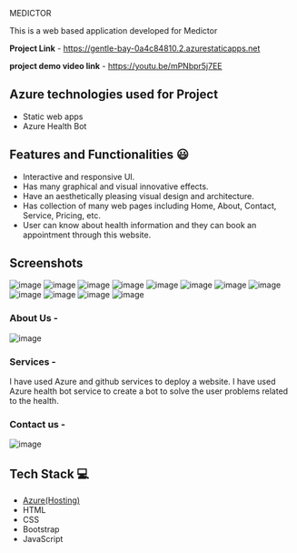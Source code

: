 MEDICTOR

This is a web based application developed for Medictor


**Project Link** - https://gentle-bay-0a4c84810.2.azurestaticapps.net

**project demo video link** - https://youtu.be/mPNbpr5j7EE

## Azure technologies used for Project

- Static web apps
- Azure Health Bot

## Features and Functionalities 😃

- Interactive and responsive UI.
- Has many graphical and visual innovative effects.
- Have an aesthetically pleasing visual design and architecture.
- Has collection of many web pages including Home, About, Contact, Service, Pricing, etc.
- User can know about health information and they can book an appointment through this website.

## Screenshots
![image](https://user-images.githubusercontent.com/105732304/212459774-a0819834-fac3-46d5-8768-e82205bb6fd4.png)
![image](https://user-images.githubusercontent.com/105732304/212459847-0201af5b-8f57-4713-b4bc-9e6ec4a44d47.png)
![image](https://user-images.githubusercontent.com/105732304/212459893-e674ac4b-731e-4953-8b27-3a7206cf8e85.png)
![image](https://user-images.githubusercontent.com/105732304/212459928-4487b42e-e992-454f-a0de-3617423c3ffe.png)
![image](https://user-images.githubusercontent.com/105732304/212459977-e71b4f79-1b96-49a7-b53a-9a95b1a3f431.png)
![image](https://user-images.githubusercontent.com/105732304/212460012-a44518af-c2f6-404d-9266-5a9b9c9b8bf1.png)
![image](https://user-images.githubusercontent.com/105732304/212460040-c3bac05f-30bb-4ad9-9abe-f505ae1bf0ad.png)
![image](https://user-images.githubusercontent.com/105732304/212460063-febf63ec-4850-418e-8f56-0cae99702a75.png)
![image](https://user-images.githubusercontent.com/105732304/212460091-02e4bc91-166c-47d3-853d-976b88373681.png)
![image](https://user-images.githubusercontent.com/105732304/212460267-5b03e526-8428-4fd3-b3ac-fc1aff0c396c.png)
![image](https://user-images.githubusercontent.com/105732304/209972748-5abf8970-cb19-4d04-a61d-ee7ceb28a736.png)
![image](https://user-images.githubusercontent.com/105732304/209972863-ac08e10e-5a1e-4e90-b2ff-63744dc08e08.png)




   

### About Us -
![image](https://user-images.githubusercontent.com/105732304/212459805-82d55ef2-3e8b-4b2c-bc48-38c539d32cac.png)


### Services -
I have used Azure and github services to deploy a website.
I have used Azure health bot service to create a bot to solve the user problems related to the health.


### Contact us -
![image](https://user-images.githubusercontent.com/105732304/212460122-346b4e70-2e25-48b6-9e79-a596794ee56f.png)





## Tech Stack 💻

- [Azure(Hosting)](https://azure.microsoft.com/en-in/features/azure-portal/)
- HTML
- CSS
- Bootstrap
- JavaScript
